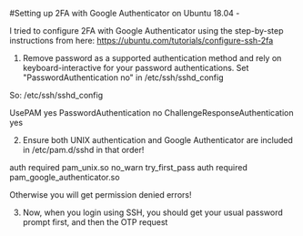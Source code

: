 #Setting up 2FA with Google Authenticator on Ubuntu 18.04 - 

I tried to configure  2FA with Google Authenticator using the step-by-step instructions from here: 
https://ubuntu.com/tutorials/configure-ssh-2fa

1. Remove password as a supported authentication method and rely on keyboard-interactive for your password authentications. Set "PasswordAuthentication no" in /etc/ssh/sshd_config

So: /etc/ssh/sshd_config

UsePAM yes
PasswordAuthentication no
ChallengeResponseAuthentication yes

2. Ensure both UNIX authentication and Google Authenticator are included in /etc/pam.d/sshd in that order!

auth    required      pam_unix.so     no_warn try_first_pass
auth    required      pam_google_authenticator.so


Otherwise you will get permission denied errors!

3. Now, when you login using SSH, you should get your usual password prompt first, and then the OTP request 
